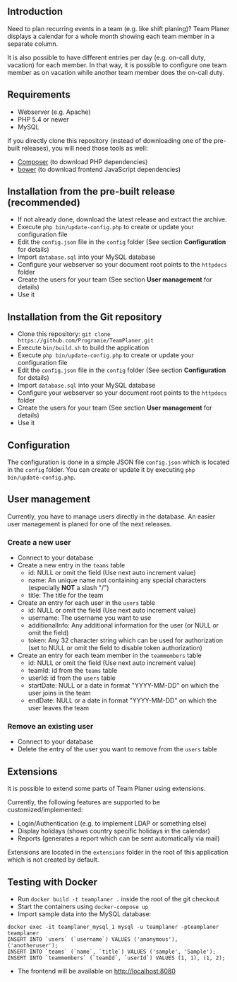 ## Introduction

Need to plan recurring events in a team (e.g. like shift planing)? Team Planer displays a calendar for a whole month showing each team member in a separate column.

It is also possible to have different entries per day (e.g. on-call duty, vacation) for each member. In that way, it is possible to configure one team member as on vacation while another team member does the on-call duty.

## Requirements

* Webserver (e.g. Apache)
* PHP 5.4 or newer
* MySQL

If you directly clone this repository (instead of downloading one of the pre-built releases), you will need those tools as well:

* [Composer](https://getcomposer.org) (to download PHP dependencies)
* [bower](http://bower.io) (to download frontend JavaScript dependencies)

## Installation from the pre-built release (recommended)

* If not already done, download the latest release and extract the archive.
* Execute `php bin/update-config.php` to create or update your configuration file
* Edit the `config.json` file in the `config` folder (See section **Configuration** for details)
* Import `database.sql` into your MySQL database
* Configure your webserver so your document root points to the `httpdocs` folder
* Create the users for your team (See section **User management** for details)
* Use it

## Installation from the Git repository

* Clone this repository: `git clone https://github.com/Programie/TeamPlaner.git`
* Execute `bin/build.sh` to build the application
* Execute `php bin/update-config.php` to create or update your configuration file
* Edit the `config.json` file in the `config` folder (See section **Configuration** for details)
* Import `database.sql` into your MySQL database
* Configure your webserver so your document root points to the `httpdocs` folder
* Create the users for your team (See section **User management** for details)
* Use it

## Configuration

The configuration is done in a simple JSON file `config.json` which is located in the `config` folder. You can create or update it by executing `php bin/update-config.php`.

## User management

Currently, you have to manage users directly in the database. An easier user management is planed for one of the next releases.

### Create a new user

* Connect to your database
* Create a new entry in the `teams` table
     * id: NULL or omit the field (Use next auto increment value)
     * name: An unique name not containing any special characters (especially **NOT** a slash "/")
     * title: The title for the team
* Create an entry for each user in the `users` table
     * id: NULL or omit the field (Use next auto increment value)
     * username: The username you want to use
     * additionalInfo: Any additional information for the user (or NULL or omit the field)
     * token: Any 32 character string which can be used for authorization (set to NULL or omit the field to disable token authorization)
* Create an entry for each team member in the `teammembers` table
     * id: NULL or omit the field (Use next auto increment value)
     * teamId: id from the `teams` table
     * userId: id from the `users` table
     * startDate: NULL or a date in format "YYYY-MM-DD" on which the user joins in the team
     * endDate: NULL or a date in format "YYYY-MM-DD" on which the user leaves the team

### Remove an existing user

* Connect to your database
* Delete the entry of the user you want to remove from the `users` table

## Extensions

It is possible to extend some parts of Team Planer using extensions.

Currently, the following features are supported to be customized/implemented:

* Login/Authentication (e.g. to implement LDAP or something else)
* Display holidays (shows country specific holidays in the calendar)
* Reports (generates a report which can be sent automatically via mail)

Extensions are located in the `extensions` folder in the root of this application which is not created by default.

## Testing with Docker

* Run `docker build -t teamplaner .` inside the root of the git checkout
* Start the containers using `docker-compose up`
* Import sample data into the MySQL database:
```
docker exec -it teamplaner_mysql_1 mysql -u teamplaner -pteamplaner teamplaner
INSERT INTO `users` (`username`) VALUES ('anonymous'), ('anotheruser');
INSERT INTO `teams` (`name`, `title`) VALUES ('sample', 'Sample');
INSERT INTO `teammembers` (`teamId`, `userId`) VALUES (1, 1), (1, 2);
```
* The frontend will be available on [http://localhost:8080](http://localhost:8080)